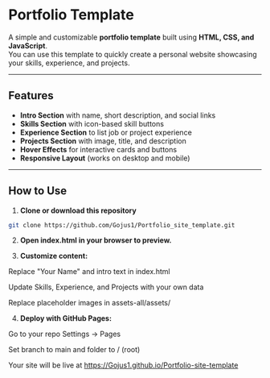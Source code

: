 # Portfolio Template

A simple and customizable **portfolio template** built using **HTML, CSS, and JavaScript**.  
You can use this template to quickly create a personal website showcasing your skills, experience, and projects.

---

## Features

- **Intro Section** with name, short description, and social links  
- **Skills Section** with icon-based skill buttons  
- **Experience Section** to list job or project experience  
- **Projects Section** with image, title, and description  
- **Hover Effects** for interactive cards and buttons  
- **Responsive Layout** (works on desktop and mobile)

---

## How to Use

1. **Clone or download this repository**

```bash
git clone https://github.com/Gojus1/Portfolio_site_template.git
```
2. **Open index.html in your browser to preview.**

3. **Customize content:**

Replace "Your Name" and intro text in index.html

Update Skills, Experience, and Projects with your own data

Replace placeholder images in assets-all/assets/

4. **Deploy with GitHub Pages:**

Go to your repo Settings → Pages

Set branch to main and folder to / (root)

Your site will be live at https://Gojus1.github.io/Portfolio-site-template
